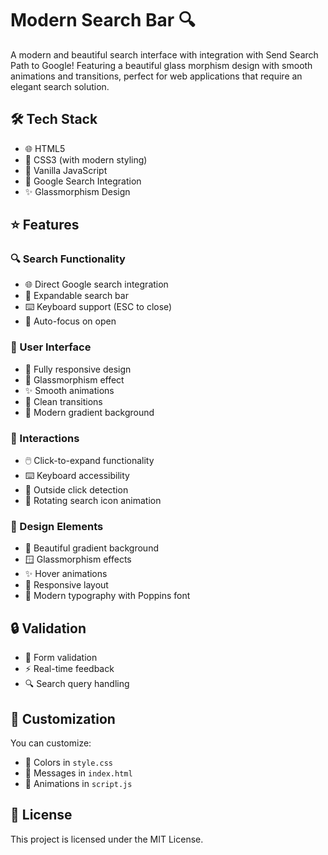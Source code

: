 # Modern Search Bar 🔍

A modern and beautiful search interface with integration with Send Search Path to Google! Featuring a beautiful glass morphism design with smooth animations and transitions, perfect for web applications that require an elegant search solution.

## 🛠️ Tech Stack
- 🌐 HTML5
- 🎨 CSS3 (with modern styling)
- 🔧 Vanilla JavaScript
- 🎯 Google Search Integration
- ✨ Glassmorphism Design

## ⭐ Features

### 🔍 Search Functionality
- 🌐 Direct Google search integration
- 🎯 Expandable search bar
- ⌨️ Keyboard support (ESC to close)
- 🔄 Auto-focus on open

### 🎨 User Interface
- 📱 Fully responsive design
- 🌟 Glassmorphism effect
- ✨ Smooth animations
- 💫 Clean transitions
- 🎨 Modern gradient background

### 🎯 Interactions
- 🖱️ Click-to-expand functionality
- ⌨️ Keyboard accessibility
- 🎯 Outside click detection
- 💫 Rotating search icon animation

### 🎨 Design Elements
- 🌈 Beautiful gradient background
- 🪟 Glassmorphism effects
- ✨ Hover animations
- 📱 Responsive layout
- 🎨 Modern typography with Poppins font

## 🔒 Validation
- 🎯 Form validation
- ⚡ Real-time feedback
- 🔍 Search query handling

## 🎨 Customization
You can customize:
- 🎨 Colors in `style.css`
- 💬 Messages in `index.html`
- 🔄 Animations in `script.js`

## 📄 License
This project is licensed under the MIT License.
